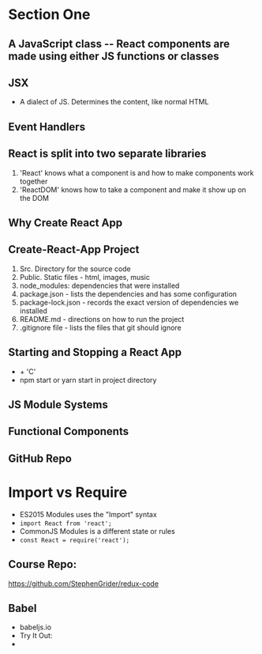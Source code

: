 # Section One

## A JavaScript class -- React components are made using either JS functions or classes

## JSX

- A dialect of JS. Determines the content, like normal HTML

## Event Handlers

## React is split into two separate libraries

1. 'React' knows what a component is and how to make components work together
2. 'ReactDOM' knows how to take a component and make it show up on the DOM

## Why Create React App

## Create-React-App Project

1. Src. Directory for the source code
2. Public. Static files - html, images, music
3. node_modules: dependencies that were installed
4. package.json - lists the dependencies and has some configuration
5. package-lock.json - records the exact version of dependencies we installed
6. README.md - directions on how to run the project
7. .gitignore file - lists the files that git should ignore

## Starting and Stopping a React App

- <control> + 'C'
- npm start or yarn start in project directory

## JS Module Systems

## Functional Components

## GitHub Repo

# Import vs Require

- ES2015 Modules uses the "Import" syntax
- `import React from 'react';`
- CommonJS Modules is a different state or rules
- `const React = require('react');`

## Course Repo:

https://github.com/StephenGrider/redux-code

## Babel

- babeljs.io
- Try It Out:
-
